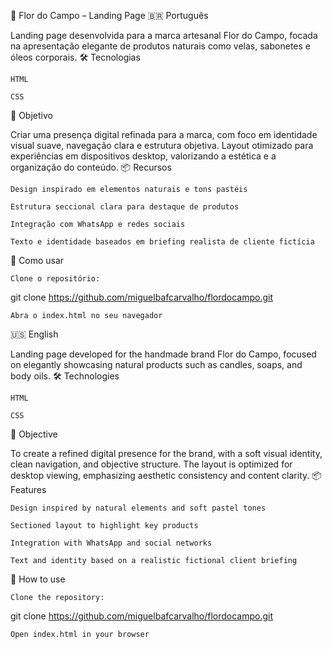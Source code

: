 🌸 Flor do Campo – Landing Page
🇧🇷 Português

Landing page desenvolvida para a marca artesanal Flor do Campo, focada na apresentação elegante de produtos naturais como velas, sabonetes e óleos corporais.
🛠️ Tecnologias

    HTML

    CSS

🎯 Objetivo

Criar uma presença digital refinada para a marca, com foco em identidade visual suave, navegação clara e estrutura objetiva. Layout otimizado para experiências em dispositivos desktop, valorizando a estética e a organização do conteúdo.
📦 Recursos

    Design inspirado em elementos naturais e tons pastéis

    Estrutura seccional clara para destaque de produtos

    Integração com WhatsApp e redes sociais

    Texto e identidade baseados em briefing realista de cliente fictícia

🚀 Como usar

    Clone o repositório:

git clone https://github.com/miguelbafcarvalho/flordocampo.git

    Abra o index.html no seu navegador

🇺🇸 English

Landing page developed for the handmade brand Flor do Campo, focused on elegantly showcasing natural products such as candles, soaps, and body oils.
🛠️ Technologies

    HTML

    CSS

🎯 Objective

To create a refined digital presence for the brand, with a soft visual identity, clean navigation, and objective structure. The layout is optimized for desktop viewing, emphasizing aesthetic consistency and content clarity.
📦 Features

    Design inspired by natural elements and soft pastel tones

    Sectioned layout to highlight key products

    Integration with WhatsApp and social networks

    Text and identity based on a realistic fictional client briefing

🚀 How to use

    Clone the repository:

git clone https://github.com/miguelbafcarvalho/flordocampo.git

    Open index.html in your browser
